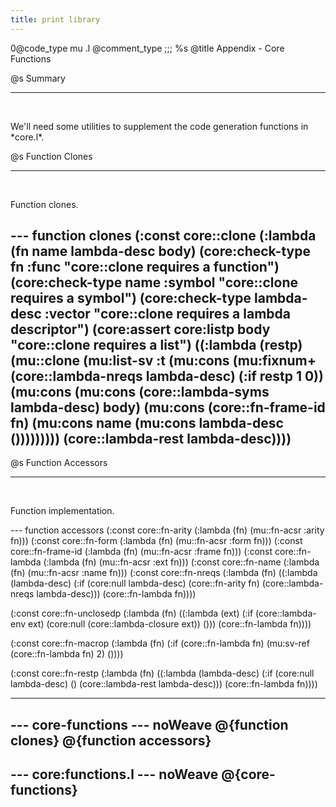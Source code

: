 ```yaml
---
title: print library
---
```


0@code_type mu .l
@comment_type ;;; %s
@title Appendix - Core Functions

@s Summary
<hr><br/>
<p></p>
We'll need some utilities to supplement the code generation functions in *core.l*.

@s Function Clones
<hr><br/>
<p></p>

Function clones.

--- function clones
(:const core::clone
  (:lambda (fn name lambda-desc body)
     (core:check-type fn :func "core::clone requires a function")
     (core:check-type name :symbol "core::clone requires a symbol")
     (core:check-type lambda-desc :vector "core::clone requires a lambda descriptor")
     (core:assert core:listp body "core::clone requires a list")
     ((:lambda (restp)
         (mu::clone
           (mu:list-sv :t
             (mu:cons (mu:fixnum+ (core::lambda-nreqs lambda-desc) (:if restp 1 0))
               (mu:cons (mu:cons (core::lambda-syms lambda-desc) body)
                 (mu:cons (core::fn-frame-id fn)
                   (mu:cons name
                     (mu:cons lambda-desc ()))))))))
         (core::lambda-rest lambda-desc))))
---

@s Function Accessors
<hr><br/>
<p></p>

Function implementation.

--- function accessors
(:const core::fn-arity (:lambda (fn) (mu::fn-acsr :arity fn)))
(:const core::fn-form (:lambda (fn) (mu::fn-acsr :form fn)))
(:const core::fn-frame-id (:lambda (fn) (mu::fn-acsr :frame fn)))
(:const core::fn-lambda (:lambda (fn) (mu::fn-acsr :ext fn)))
(:const core::fn-name (:lambda (fn) (mu::fn-acsr :name fn)))
(:const core::fn-nreqs
  (:lambda (fn)
     ((:lambda (lambda-desc)
         (:if (core:null lambda-desc)
              (core::fn-arity fn)
              (core::lambda-nreqs lambda-desc)))
      (core::fn-lambda fn))))

(:const core::fn-unclosedp
   (:lambda (fn)
      ((:lambda (ext)
          (:if (core::lambda-env ext)
             (core:null (core::lambda-closure ext))
             ()))
       (core::fn-lambda fn))))

(:const core::fn-macrop
  (:lambda (fn)
    (:if (core::fn-lambda fn)
         (mu:sv-ref (core::fn-lambda fn) 2)
         ())))

(:const core::fn-restp
  (:lambda (fn)
     ((:lambda (lambda-desc)
         (:if (core:null lambda-desc)
              ()
              (core::lambda-rest lambda-desc)))
      (core::fn-lambda fn))))

---

--- core-functions --- noWeave
@{function clones}
@{function accessors}
---

--- core:functions.l --- noWeave
@{core-functions}
---
